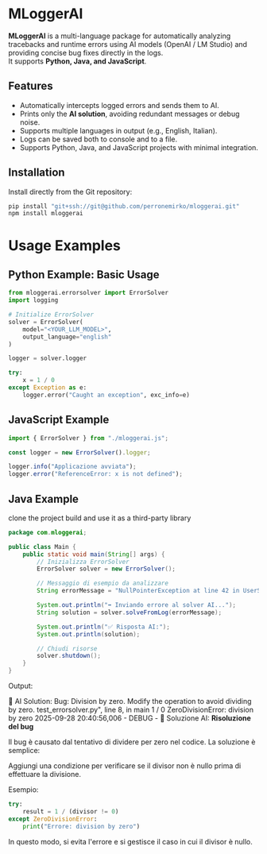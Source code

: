 # MLoggerAI

**MLoggerAI** is a multi-language package for automatically analyzing tracebacks and runtime errors using AI models (OpenAI / LM Studio) and providing concise bug fixes directly in the logs.  
It supports **Python, Java, and JavaScript**.

## Features

- Automatically intercepts logged errors and sends them to AI.
- Prints only the **AI solution**, avoiding redundant messages or debug noise.
- Supports multiple languages in output (e.g., English, Italian).
- Logs can be saved both to console and to a file.
- Supports Python, Java, and JavaScript projects with minimal integration.

## Installation

Install directly from the Git repository:

```bash
pip install "git+ssh://git@github.com/perronemirko/mloggerai.git"
npm install mloggerai
```
# Usage Examples
## Python Example: Basic Usage

```python
from mloggerai.errorsolver import ErrorSolver
import logging

# Initialize ErrorSolver
solver = ErrorSolver(
    model="<YOUR_LLM_MODEL>",
    output_language="english"
)

logger = solver.logger

try:
    x = 1 / 0
except Exception as e:
    logger.error("Caught an exception", exc_info=e)
```



## JavaScript Example
```javascript
import { ErrorSolver } from "./mloggerai.js";

const logger = new ErrorSolver().logger;

logger.info("Applicazione avviata");
logger.error("ReferenceError: x is not defined");
```

## Java Example
clone the project build and use it as a third-party library
```java
package com.mloggerai;

public class Main {
    public static void main(String[] args) {
        // Inizializza ErrorSolver
        ErrorSolver solver = new ErrorSolver();

        // Messaggio di esempio da analizzare
        String errorMessage = "NullPointerException at line 42 in UserService.java";

        System.out.println("➡️ Inviando errore al solver AI...");
        String solution = solver.solveFromLog(errorMessage);

        System.out.println("✅ Risposta AI:");
        System.out.println(solution);

        // Chiudi risorse
        solver.shutdown();
    }
}

```
Output:

📘 AI Solution: Bug: Division by zero. Modify the operation to avoid dividing by zero.
test_errorsolver.py", line 8, in main
    1 / 0
ZeroDivisionError: division by zero
2025-09-28 20:40:56,006 - DEBUG - 📘 Soluzione AI: **Risoluzione del bug**

Il bug è causato dal tentativo di dividere per zero nel codice. La soluzione è semplice:

Aggiungi una condizione per verificare se il divisor non è nullo prima di effettuare la divisione.

Esempio:
```python
try:
    result = 1 / (divisor != 0)
except ZeroDivisionError:
    print("Errore: division by zero")
```
In questo modo, si evita l'errore e si gestisce il caso in cui il divisor è nullo.

